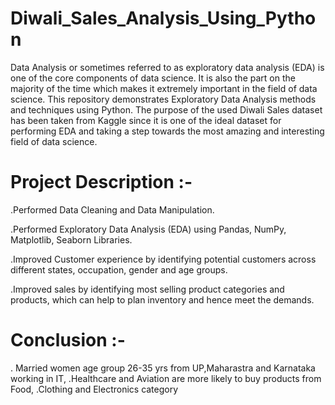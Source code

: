 # Diwali_Sales_Analysis_Using_Python
Data Analysis or sometimes referred to as exploratory data analysis (EDA) is one of the core components of data science. It is also the part on the majority of the time which makes it extremely important in the field of data science. This repository demonstrates Exploratory Data Analysis methods and techniques using Python. The purpose of the used Diwali Sales dataset has been taken from Kaggle since it is one of the ideal dataset for performing EDA and taking a step towards the most amazing and interesting field of data science. 

# Project Description :-
.Performed Data Cleaning and Data Manipulation.

.Performed Exploratory Data Analysis (EDA) using Pandas, NumPy, Matplotlib, Seaborn Libraries.

.Improved Customer experience by identifying potential customers across different states, occupation, gender and age groups.

.Improved sales by identifying most selling product categories and products, which can help to plan inventory and hence meet the demands.
# Conclusion :-
. Married women age group 26-35 yrs from UP,Maharastra and Karnataka working in IT,
.Healthcare and Aviation are more likely to buy products from Food,
.Clothing and Electronics category

